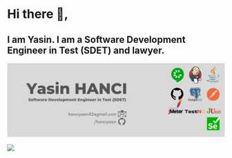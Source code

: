 # Hi there 👋,
## I am Yasin. I am a Software Development Engineer in Test (SDET) and lawyer. 
![I am Yasin. I am a Software Development Engineer in Test (SDET) and lawyer. ](https://github.com/hanciyasin/hanciyasin/blob/main/AFISH.png)

![](https://komarev.com/ghpvc/?username=hanciyasin)





